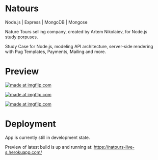 # Natours

Node.js | Express | MongoDB | Mongose

Nature Tours selling company, created by Artem Nikolaiev, for Node.js study porpuses.

Study Case for Node.js, modeling API architecture, server-side rendering with Pug Templates, Payments, Mailing and more.

# Preview

<a href="https://imgflip.com/gif/3leulu"><img src="https://i.imgflip.com/3leulu.gif" title="made at imgflip.com"/></a>

<a href="https://imgflip.com/gif/3leur8"><img src="https://i.imgflip.com/3leur8.gif" title="made at imgflip.com"/></a>

<a href="https://imgflip.com/gif/3leutq"><img src="https://i.imgflip.com/3leutq.gif" title="made at imgflip.com"/></a>

# Deployment

App is currently still in development state.

Preview of latest build is up and running at: https://natours-live-s.herokuapp.com/

